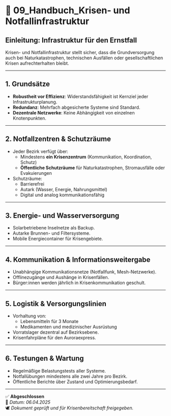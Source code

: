 <!--
Autor: Fabio Weidner
Version: 1.0
Sektion: Infrastruktur
Veröffentlichung: April 2025
-->

# 📘 09_Handbuch_Krisen- und Notfallinfrastruktur

## Einleitung: Infrastruktur für den Ernstfall

Krisen- und Notfallinfrastruktur stellt sicher, dass die Grundversorgung auch bei Naturkatastrophen, technischen Ausfällen oder gesellschaftlichen Krisen aufrechterhalten bleibt.

---

## 1. Grundsätze

- **Robustheit vor Effizienz**: Widerstandsfähigkeit ist Kernziel jeder Infrastrukturplanung.
- **Redundanz**: Mehrfach abgesicherte Systeme sind Standard.
- **Dezentrale Netzwerke**: Keine Abhängigkeit von einzelnen Knotenpunkten.

---

## 2. Notfallzentren & Schutzräume

- Jeder Bezirk verfügt über:
  - Mindestens **ein Krisenzentrum** (Kommunikation, Koordination, Schutz)
  - **Öffentliche Schutzräume** für Naturkatastrophen, Stromausfälle oder Evakuierungen
- Schutzräume:
  - Barrierefrei
  - Autark (Wasser, Energie, Nahrungsmittel)
  - Digital und analog kommunikationsfähig

---

## 3. Energie- und Wasserversorgung

- Solarbetriebene Inselnetze als Backup.
- Autarke Brunnen- und Filtersysteme.
- Mobile Energiecontainer für Krisengebiete.

---

## 4. Kommunikation & Informationsweitergabe

- Unabhängige Kommunikationsnetze (Notfallfunk, Mesh-Netzwerke).
- Offlinezugänge und Aushänge in Krisenfällen.
- Bürger:innen werden jährlich in Krisenkommunikation geschult.

---

## 5. Logistik & Versorgungslinien

- Vorhaltung von:
  - Lebensmitteln für 3 Monate
  - Medikamenten und medizinischer Ausrüstung
- Vorratslager dezentral auf Bezirksebene.
- Krisenfahrpläne für den Auroraexpress.

---

## 6. Testungen & Wartung

- Regelmäßige Belastungstests aller Systeme.
- Notfallübungen mindestens alle zwei Jahre pro Bezirk.
- Öffentliche Berichte über Zustand und Optimierungsbedarf.

---

✅ **Abgeschlossen**  
📅 *Datum: 06.04.2025*  
🕊️ *Dokument geprüft und für Krisenbereitschaft freigegeben.*
